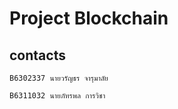 # Project Blockchain
## contacts
``` 
B6302337 นายวรัญธร จารุมาลัย
```
```
B6311032 นายภัทรพล การวิชา
```